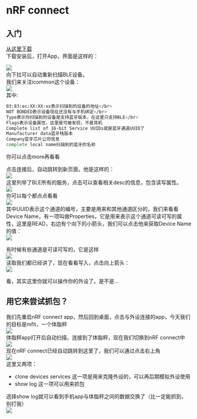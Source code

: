 ﻿# nRF connect
## 入门
[从这里下载](https://apkpure.com/)</br>
下载安装后，打开App，界面是这样的：

![](55.png)</br>
向下拉可以自动重新扫描BLE设备。</br>
我们来关注icommon这个设备：</br>
![](56.png)</br>
其中:</br>
```bash
03:83:ec:XX:XX:xx表示扫描到的设备的地址</br>
NOT BONDED表示设备现在还没有与手机绑定</br>
Type表示你扫描到的设备是支持蓝牙版本，在这里只支持BLE</br>
Flags表示设备属性，这里是可被发现，不是耳机
Complete list of 16-bit Service UUIDs就是蓝牙通道UUID了
Manufacturer data蓝牙栈版本
Company蓝牙芯片公司信息
complete local name扫描到的蓝牙的名称
```
你可以点击more再看看

点击连接后，自动跳转到新页面，他是这样的：</br>
![](57.png)</br>
这里列举了BLE所有的服务，点击可以查看相关desc的信息，包含读写属性。</br>
![](52.png)</br>
你可以每个都点点看看</br>
![](58.png)</br>
其中UUID表示这个通道的编号，主要是用来和其他通道区分的，我们来看看Device Name，有一项叫做Properties，它是用来表示这个通道可读可写的属性，这里是READ，右边有个向下的小箭头，我们可以点击他来获取Device Name的值：</br>
![](59.png)</br>

有时候有些通道是可读可写的，它是这样</br>
![](60.png)</br>
读取我们都已经讲了，现在看看写入，点击向上箭头：</br>
![](51.png)

看，其实这里你就可以操作你的外设了。是不是...

## 用它来尝试抓包？

我们先重启nRF connect app，然后回到桌面，点击与外设连接的app，今天我们的目标是mfit，一个体脂秤</br>
![](61.png)</br>
体脂秤app打开后自动扫描，连接到了体脂秤，现在我们切换到nRF connect中</br>
![](62.png)</br>
现在nRF connect已经自动跳转到这里了，我们可以通过点击右上角</br>
![](63.png)</br>
这里又两项：
* clone devices services 这一项是用来克隆外设的，可以再后期模拟外设使用
* show log 这一项可以用来抓包

选择show log就可以看到手机app与体脂秤之间的数据交换了（比一定能抓到，别打我）</br>
![](64.png)

